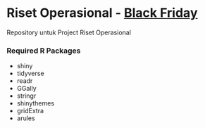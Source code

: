 # Riset Operasional - [Black Friday](https://www.kaggle.com/mehdidag/black-friday)
Repository untuk Project Riset Operasional



### Required R Packages
- shiny
- tidyverse
- readr
- GGally
- stringr
- shinythemes
- gridExtra
- arules
